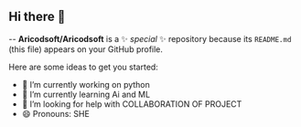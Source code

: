 ## Hi there 👋


--
**Aricodsoft/Aricodsoft** is a ✨ _special_ ✨ repository because its `README.md` (this file) appears on your GitHub profile.

Here are some ideas to get you started:

- 🔭 I’m currently working on python
- 🌱 I’m currently learning Ai and ML
- 🤔 I’m looking for help with COLLABORATION OF PROJECT
- 😄 Pronouns: SHE
